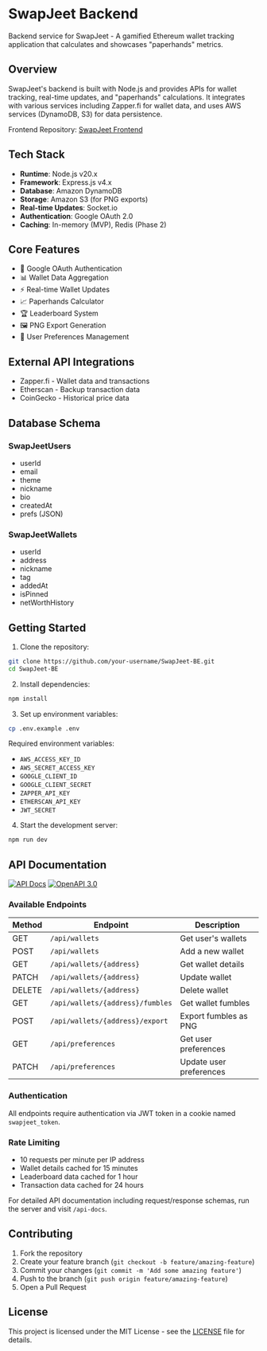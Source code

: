 # SwapJeet Backend

Backend service for SwapJeet - A gamified Ethereum wallet tracking application that calculates and showcases "paperhands" metrics.

## Overview

SwapJeet's backend is built with Node.js and provides APIs for wallet tracking, real-time updates, and "paperhands" calculations. It integrates with various services including Zapper.fi for wallet data, and uses AWS services (DynamoDB, S3) for data persistence.

Frontend Repository: [SwapJeet Frontend](https://github.com/Tarnn/SwapJeet)

## Tech Stack

- **Runtime**: Node.js v20.x
- **Framework**: Express.js v4.x
- **Database**: Amazon DynamoDB
- **Storage**: Amazon S3 (for PNG exports)
- **Real-time Updates**: Socket.io
- **Authentication**: Google OAuth 2.0
- **Caching**: In-memory (MVP), Redis (Phase 2)

## Core Features

- 🔐 Google OAuth Authentication
- 📊 Wallet Data Aggregation
- ⚡ Real-time Wallet Updates
- 📈 Paperhands Calculator
- 🏆 Leaderboard System
- 🖼️ PNG Export Generation
- 💾 User Preferences Management

## External API Integrations

- Zapper.fi - Wallet data and transactions
- Etherscan - Backup transaction data
- CoinGecko - Historical price data

## Database Schema

### SwapJeetUsers
- userId
- email
- theme
- nickname
- bio
- createdAt
- prefs (JSON)

### SwapJeetWallets
- userId
- address
- nickname
- tag
- addedAt
- isPinned
- netWorthHistory

## Getting Started

1. Clone the repository:
```bash
git clone https://github.com/your-username/SwapJeet-BE.git
cd SwapJeet-BE
```

2. Install dependencies:
```bash
npm install
```

3. Set up environment variables:
```bash
cp .env.example .env
```

Required environment variables:
- `AWS_ACCESS_KEY_ID`
- `AWS_SECRET_ACCESS_KEY`
- `GOOGLE_CLIENT_ID`
- `GOOGLE_CLIENT_SECRET`
- `ZAPPER_API_KEY`
- `ETHERSCAN_API_KEY`
- `JWT_SECRET`

4. Start the development server:
```bash
npm run dev
```

## API Documentation

[![API Docs](https://img.shields.io/badge/API%20Documentation-Swagger-green)](./src/swagger.yaml)
[![OpenAPI 3.0](https://img.shields.io/badge/OpenAPI-3.0-blue)](https://swagger.io/specification/)

### Available Endpoints

| Method | Endpoint | Description |
|--------|----------|-------------|
| GET    | `/api/wallets` | Get user's wallets |
| POST   | `/api/wallets` | Add a new wallet |
| GET    | `/api/wallets/{address}` | Get wallet details |
| PATCH  | `/api/wallets/{address}` | Update wallet |
| DELETE | `/api/wallets/{address}` | Delete wallet |
| GET    | `/api/wallets/{address}/fumbles` | Get wallet fumbles |
| POST   | `/api/wallets/{address}/export` | Export fumbles as PNG |
| GET    | `/api/preferences` | Get user preferences |
| PATCH  | `/api/preferences` | Update user preferences |

### Authentication

All endpoints require authentication via JWT token in a cookie named `swapjeet_token`.

### Rate Limiting

- 10 requests per minute per IP address
- Wallet details cached for 15 minutes
- Leaderboard data cached for 1 hour
- Transaction data cached for 24 hours

For detailed API documentation including request/response schemas, run the server and visit `/api-docs`.

## Contributing

1. Fork the repository
2. Create your feature branch (`git checkout -b feature/amazing-feature`)
3. Commit your changes (`git commit -m 'Add some amazing feature'`)
4. Push to the branch (`git push origin feature/amazing-feature`)
5. Open a Pull Request

## License

This project is licensed under the MIT License - see the [LICENSE](LICENSE) file for details.
